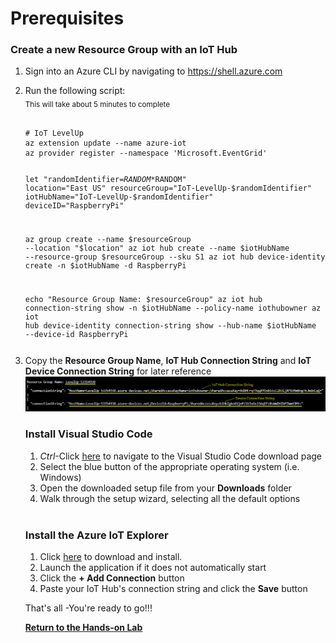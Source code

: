 <h1>Prerequisites</h1>

<h3>Create a new Resource Group with an IoT Hub</h3>
<ol>
<li>Sign into an Azure CLI by navigating to <a href="https://shell.azure.com" target="_blank">https://shell.azure.com</a>
<p>
<li>Run the following script:
<br><sub>This will take about 5 minutes to complete</sub>
<pre><code class="lang-azurecli">
# IoT LevelUp
az extension update --name azure-iot
az provider register --namespace 'Microsoft.EventGrid'

let "randomIdentifier=$RANDOM*$RANDOM"
location="East US"
resourceGroup="IoT-LevelUp-$randomIdentifier"
iotHubName="IoT-LevelUp-$randomIdentifier"
deviceID="RaspberryPi"

az group create --name $resourceGroup --location "$location"
az iot hub create --name $iotHubName --resource-group $resourceGroup --sku S1 
az iot hub device-identity create -n $iotHubName -d RaspberryPi

echo "Resource Group Name: $resourceGroup"
az iot hub connection-string show -n $iotHubName --policy-name iothubowner
az iot hub device-identity connection-string show --hub-name $iotHubName --device-id RaspberryPi
</pre></code>
  <li>Copy the <b>Resource Group Name</b>, <b>IoT Hub Connection String</b> and <b>IoT Device Connection String</b> for later reference
    <img src="./images/IoTConnectionStrings.png"
</ol>
  <br>
<h3>Install Visual Studio Code</h3>
<ol>
  <li><i>Ctrl</i>-Click <a href="https://code.visualstudio.com/Download">here</a> to navigate to the Visual Studio Code download page
  <li>Select the blue button of the appropriate operating system (i.e. Windows)
  <li>Open the downloaded setup file from your <b>Downloads</b> folder
  <li>Walk through the setup wizard, selecting all the default options
</ol>
<br>
<h3>Install the Azure IoT Explorer</h3>
<ol>
<li>Click <a href="https://github.com/Azure/azure-iot-explorer/releases/download/v0.15.4/Azure.IoT.Explorer.Preview.0.15.4.msi">here</a> to download and install.
<li>Launch the application if it does not automatically start
<li>Click the <b>+ Add Connection</b> button
<li>Paste your IoT Hub's connection string and click the <b>Save</b> button
</ol>
<p>
That's all -You're ready to go!!!<p>
  <a href="README.md"><b>Return to the Hands-on Lab<b></a>
